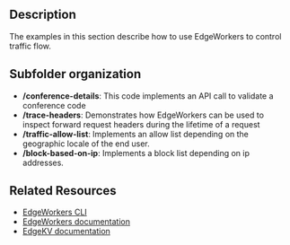 ## Description
The examples in this section describe how to use EdgeWorkers to control traffic flow. 

## Subfolder organization
* **/conference-details**: This code implements an API call to validate a conference code
* **/trace-headers**: Demonstrates how EdgeWorkers can be used to inspect forward request headers during the lifetime of a request
* **/traffic-allow-list**: Implements an allow list depending on the geographic locale of the end user. 
* **/block-based-on-ip**: Implements a block list depending on ip addresses. 

## Related Resources
- [EdgeWorkers CLI](https://developer.akamai.com/cli/packages/edgeworkers.html)
- [EdgeWorkers documentation](https://techdocs.akamai.com/edgeworkers/docs)
- [EdgeKV documentation](https://techdocs.akamai.com/edgekv/docs)